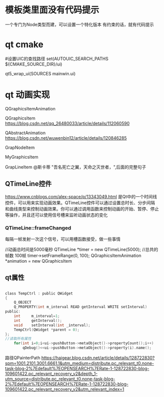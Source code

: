 ﻿# 模板类里面没有代码提示
一个专门为Node类型而建，可以设置一个特化版本
有约束的话，就有代码提示
# qt cmake
#设置UIC的查找路径
set(AUTOUIC_SEARCH_PATHS ${CMAKE_SOURCE_DIR}/ui)

qt5_wrap_ui(SOURCES mainwin.ui)
# qt 动画实现
QGraphicsItemAnimation

QGraphicsItem
https://blog.csdn.net/qq_26480033/article/details/112060590 

QAbstractAnimation 
https://blog.csdn.net/wuwenbin12/article/details/120846285

GrapNodeItem

MyGraphicsItem

GrapLineItem
@斯卡蒂 "吾名死亡之翼，天命之灭世者，",后面的完整句子

## QTimeLine控件
https://www.cnblogs.com/alex-space/p/13343049.html
 是Qt中的一个时间线控件，可以用来实现动画效果。QTimeLine控件可以通过设置总时长、分步间隔和曲线类型来控制动画效果。你可以通过调用函数来控制动画的开始、暂停、停止等操作，并且还可以使用信号槽来监听动画状态的变化

 ### QTimeLine::frameChanged 
 每隔一帧发射一次这个信号，可以用槽函数接受，做一些事情

   //动画总时间是5000毫秒
  QTimeLine *timer = new QTimeLine(5000);
  //总共的帧数 100帧
  timer->setFrameRange(0, 100);
  QGraphicsItemAnimation *animation = new QGraphicsItem

## qt属性
```c

class TempCtrl : public QWidget
{
    Q_OBJECT
    Q_PROPERTY(int m_interval READ getInterval WRITE setInterval)
public:
    int     m_interval=1;
    int     getInterval();
    void    setInterval(int _interval); 
    TempCtrl(QWidget *parent = 0);
};
//读取所有属性
    for(int i=0;i<ui->pushButton->metaObject()->propertyCount();i++)
        qDebug()<<ui->pushButton->metaObject()->property(i).name();
```

路径QPainterPath
https://haigear.blog.csdn.net/article/details/128722830?spm=1001.2101.3001.6661.1&utm_medium=distribute.pc_relevant_t0.none-task-blog-2%7Edefault%7EOPENSEARCH%7ERate-1-128722830-blog-109601422.pc_relevant_recovery_v2&depth_1-utm_source=distribute.pc_relevant_t0.none-task-blog-2%7Edefault%7EOPENSEARCH%7ERate-1-128722830-blog-109601422.pc_relevant_recovery_v2&utm_relevant_index=1
